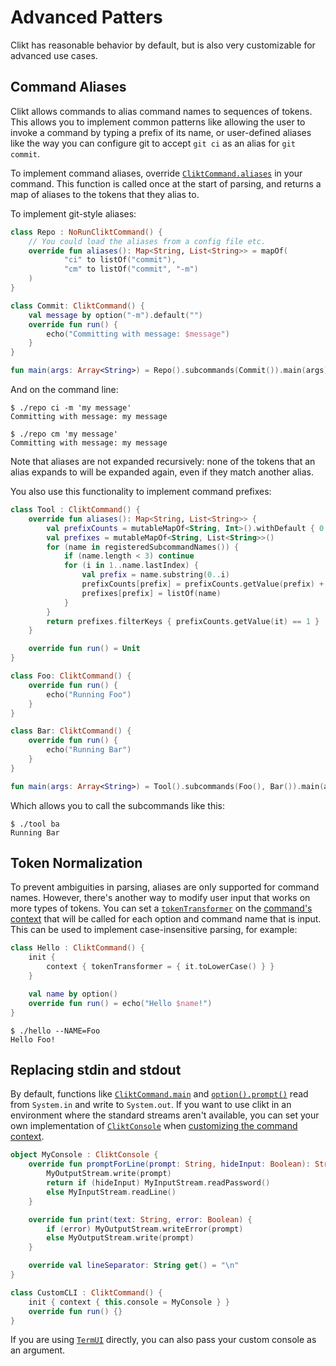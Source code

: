 # Advanced Patters

Clikt has reasonable behavior by default, but is also very customizable
for advanced use cases.

## Command Aliases

Clikt allows commands to alias command names to sequences of tokens.
This allows you to implement common patterns like allowing the user to
invoke a command by typing a prefix of its name, or user-defined aliases
like the way you can configure git to accept `git ci` as an alias for
`git commit`.

To implement command aliases, override [`CliktCommand.aliases`](api/clikt/com.github.ajalt.clikt.core/-clikt-command/aliases.html) in your command. This function is
called once at the start of parsing, and returns a map of aliases to the
tokens that they alias to.

To implement git-style aliases:

```kotlin
class Repo : NoRunCliktCommand() {
    // You could load the aliases from a config file etc.
    override fun aliases(): Map<String, List<String>> = mapOf(
            "ci" to listOf("commit"),
            "cm" to listOf("commit", "-m")
    )
}

class Commit: CliktCommand() {
    val message by option("-m").default("")
    override fun run() {
        echo("Committing with message: $message")
    }
}

fun main(args: Array<String>) = Repo().subcommands(Commit()).main(args)
```

And on the command line:

```
$ ./repo ci -m 'my message'
Committing with message: my message
```

```
$ ./repo cm 'my message'
Committing with message: my message
```

Note that aliases are not expanded recursively: none of the tokens that
an alias expands to will be expanded again, even if they match another
alias.

You also use this functionality to implement command prefixes:

```kotlin
class Tool : CliktCommand() {
    override fun aliases(): Map<String, List<String>> {
        val prefixCounts = mutableMapOf<String, Int>().withDefault { 0 }
        val prefixes = mutableMapOf<String, List<String>>()
        for (name in registeredSubcommandNames()) {
            if (name.length < 3) continue
            for (i in 1..name.lastIndex) {
                val prefix = name.substring(0..i)
                prefixCounts[prefix] = prefixCounts.getValue(prefix) + 1
                prefixes[prefix] = listOf(name)
            }
        }
        return prefixes.filterKeys { prefixCounts.getValue(it) == 1 }
    }

    override fun run() = Unit
}

class Foo: CliktCommand() {
    override fun run() {
        echo("Running Foo")
    }
}

class Bar: CliktCommand() {
    override fun run() {
        echo("Running Bar")
    }
}

fun main(args: Array<String>) = Tool().subcommands(Foo(), Bar()).main(args)
```

Which allows you to call the subcommands like this:

```
$ ./tool ba
Running Bar
```

## Token Normalization

To prevent ambiguities in parsing, aliases are only supported for
command names. However, there's another way to modify user input that
works on more types of tokens. You can set a [`tokenTransformer`](api/clikt/com.github.ajalt.clikt.core/-context/token-transformer.html) on the
[command's context](commands.md#customizing-contexts) that will be
called for each option and command name that is input. This can be used
to implement case-insensitive parsing, for example:

```kotlin
class Hello : CliktCommand() {
    init {
        context { tokenTransformer = { it.toLowerCase() } }
    }

    val name by option()
    override fun run() = echo("Hello $name!")
}
```

```
$ ./hello --NAME=Foo
Hello Foo!
```

## Replacing stdin and stdout

By default, functions like [`CliktCommand.main`](api/clikt/com.github.ajalt.clikt.core/-clikt-command/main.html)
and [`option().prompt()`](api/clikt/com.github.ajalt.clikt.parameters.options/prompt.html)
read from `System.in` and write to `System.out`. If you want to use
clikt in an environment where the standard streams aren't available, you
can set your own implementation of [`CliktConsole`](api/clikt/com.github.ajalt.clikt.output/-clikt-console/index.html)
when [customizing the command context](commands.md#customizing-contexts).

```kotlin
object MyConsole : CliktConsole {
    override fun promptForLine(prompt: String, hideInput: Boolean): String? {
        MyOutputStream.write(prompt)
        return if (hideInput) MyInputStream.readPassword()
        else MyInputStream.readLine()
    }

    override fun print(text: String, error: Boolean) {
        if (error) MyOutputStream.writeError(prompt)
        else MyOutputStream.write(prompt)
    }

    override val lineSeparator: String get() = "\n"
}

class CustomCLI : CliktCommand() {
    init { context { this.console = MyConsole } }
    override fun run() {}
}
```

If you are using
[`TermUI`](api/clikt/com.github.ajalt.clikt.output/-term-ui/index.html)
directly, you can also pass your custom console as an argument.
